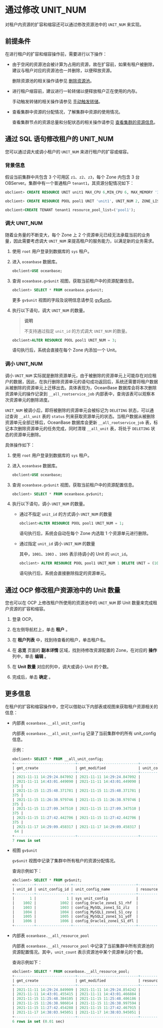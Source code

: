 # 通过修改 UNIT_NUM

对租户内资源的扩容和缩容还可以通过修改资源池中的 `UNIT_NUM` 来实现。

## 前提条件

在进行租户的扩容和缩容操作前，需要进行以下操作：

* 由于空闲的资源池会被计算为占用的资源，故在扩容前，如果有租户被删除，建议与租户对应的资源池也一并删除，以便释放资源。

  删除资源池的相关操作请参见 [删除资源池](../../../5.basic-database-management/3.manage-resources/5.manage-resource-pools-1/6.delete-a-resource-pool.md)。
  
* 进行租户缩容前，建议进行一轮转储以便释放租户正在使用的内存。

  手动触发转储的相关操作请参见 [手动触发转储](../../../5.basic-database-management/5.manage-data-storage/1.dump-management-1/3.trigger-dump-manually-1.md)。
  
* 查看集群中资源的分配情况，了解集群中资源的使用情况。

  查看集群节点的资源总量和分配状态的相关操作请参见 [查看集群的资源信息](../../../5.basic-database-management/1.manage-clusters/10.view-the-resource-information-of-a-cluster.md)。
  
## 通过 SQL 语句修改租户的 UNIT_NUM

您可以通过调大或调小租户的 `UNIT_NUM` 来进行租户的扩容或缩容。

### 背景信息

假设当前集群中共包含 3 个可用区 `z1`、`z2`、`z3`，每个 Zone 内包含 3 台 OBServer。集群中有一个普通租户 `tenant1`，其资源分配情况如下：

```sql
obclient> CREATE RESOURCE UNIT unit1 MAX_CPU 6,MIN_CPU 6, MAX_MEMORY '36G', MIN_MEMORY '36G', MAX_IOPS 128, MIN_IOPS 128, MAX_DISK_SIZE '2T', MAX_SESSION_NUM 64;

obclient> CREATE RESOURCE POOL pool1 UNIT 'unit1', UNIT_NUM 2, ZONE_LIST ('z1','z2','z3');

obclient>CREATE TENANT tenant1 resource_pool_list=('pool1');
```

### 调大 UNIT_NUM

随着业务量的不断变大，每个 Zone 上 2 个资源单元已经无法承载当前的业务量，因此需要考虑调大 `UNIT_NUM` 来提高租户的服务能力，以满足新的业务需求。

1. 使用 `root` 用户登录到数据库的 `sys` 租户。

2. 进入 `oceanbase` 数据库。

   ```sql
   obclient>USE oceanbase;
   ```

3. 查询 `oceanbase.gv$unit` 视图，获取当前租户中的资源配置信息。

   ```sql
   obclient> SELECT * FROM oceanbase.gv$unit;
   ```

   更多 `gv$unit` 视图的字段及说明信息请参见 [gv$unit](t2004449.md#topic-2004449)。

4. 执行以下语句，调大 `UNIT_NUM` 的数量。

   >**说明**
   >
   >不支持通过指定 `unit_id` 的方式调大 `UNIT_NUM` 的数量。

   ```sql
   obclient>ALTER RESOURCE POOL pool1 UNIT_NUM = 3;
   ```

   语句执行后，系统会直接在每个 Zone 内添加一个 Unit。

### 调小 UNIT_NUM

调小 `UNIT_NUM` 实际就是删除资源单元，由于被删除的资源单元上可能存在对应租户的数据，因此，在执行删除资源单元的语句成功返回后，系统还需要将租户数据从被删除的资源单元上迁移出去。具体表现为，OceanBase 数据库会将本次删除资源单元的操作记录到 `__all_rootservice_job` 内部表中，查询该表可以观察本次资源单元的删除进度。

`UNIT_NUM` 被调小后，即将被删除的资源单元会被标记为 `DELETING` 状态，可以通过查询 `__all_unit` 表的 `status` 列来获取资源单元的状态。当租户数据从被删除资源单元全部迁移后，OceanBase 数据库会更新 `__all_rootservice_job` 表，标记本次删除资源单元的任务完成，同时清理 `__all_unit` 表，将处于 `DELETING` 状态的资源单元删除。

具体操作如下：

1. 使用 `root` 用户登录到数据库的 `sys` 租户。

2. 进入 `oceanbase` 数据库。

   ```sql
   obclient>USE oceanbase;
   ```

3. 查询 `oceanbase.gv$unit` 视图，获取当前租户中的资源配置信息。

   ```sql
   obclient> SELECT * FROM oceanbase.gv$unit;
   ```

4. 执行以下语句，调小 `UNIT_NUM` 的数量。

   * 通过不指定 `unit_id` 的方式调小 `UNIT_NUM` 的数量

     ```sql
     obclient>ALTER RESOURCE POOL pool1 UNIT_NUM = 1;
     ```

     语句执行后，系统会自动在每个 Zone 内选取 1 个资源单元进行删除。

   * 通过指定 `unit_id` 调小 `UNIT_NUM` 的数量

     其中，`1001`、`1003` 、`1005` 表示待调小的 Unit 的 `unit_id`。

     ```sql
     obclient> ALTER RESOURCE POOL pool1 UNIT_NUM 1 DELETE UNIT = (1001, 1003,1005);
     ```

     语句执行后，系统会直接删除指定的资源单元。

## 通过 OCP 修改租户资源池中的 Unit 数量

您也可以在 OCP 上修改租户所使用的资源池中的 `UNIT_NUM` 即 Unit 数量来完成租户资源的扩容和缩容。

1. 登录 OCP。

2. 在左侧导航栏上，单击 **租户** 。

3. 在 **租户列表** 中，找到待查看的租户，单击租户名。

4. 在 **总览** 页面的 **副本详情** 区域，找到待修改资源配置的 Zone，在对应的 **操作** 列中，单击 **编辑** 。

5. 在 **Unit 数量** 对应的列中，调大或调小 Unit 的个数。

6. 完成后，单击 **确定** 。

## 更多信息

在租户的扩容和缩容操作中，您可以借助以下内部表或视图来获取租户资源相关的信息：

* 内部表 `oceanbase.__all_unit_config`

  内部表 `oceanbase.__all_unit_config` 记录了当前集群中的所有 unit_config 信息。

  示例：

  ```sql
  obclient> SELECT * FROM __all_unit_config;
  +----------------------------+----------------------------+----------------+-----------------------------+---------+---------+-------------+-------------+----------+----------+---------------+---------------------+
  | gmt_create                 | gmt_modified               | unit_config_id | name                        | max_cpu | min_cpu | max_memory  | min_memory  | max_iops | min_iops | max_disk_size | max_session_num     |
  +----------------------------+----------------------------+----------------+-----------------------------+---------+---------+-------------+-------------+----------+----------+---------------+---------------------+
  | 2021-11-11 14:29:24.847092 | 2021-11-11 14:29:24.847092 |              1 | sys_unit_config             |       5 |     2.5 | 16106127360 | 12884901888 |    10000 |     5000 |  179593805824 | 9223372036854775807 |
  | 2021-11-11 14:43:01.449090 | 2021-11-11 14:43:01.449090 |           1002 | config_Oracle_zone1_S1_rhf  |     1.5 |     1.5 |  6442450944 |  6442450944 |     1250 |     1250 |  536870912000 |
  375 |
  | 2021-11-15 11:25:48.371781 | 2021-11-15 11:25:48.371781 |           1003 | config_MySQL_zone1_S1_zlz   |     1.5 |     1.5 |  6442450944 |  6442450944 |     1250 |     1250 |  536870912000 |
  375 |
  | 2021-11-15 11:26:38.979746 | 2021-11-15 11:26:38.979746 |           1004 | config_MySQL1_zone1_S1_cey  |     1.5 |     1.5 |  6442450944 |  6442450944 |     1250 |     1250 |  536870912000 |
  375 |
  | 2021-11-15 11:27:09.347510 | 2021-11-15 11:27:09.347510 |           1005 | config_MySQL2_zone1_S1_ydf  |     1.5 |     1.5 |  6442450944 |  6442450944 |     1250 |     1250 |  536870912000 |
  375 |
  | 2021-11-15 11:27:42.442706 | 2021-11-15 11:27:42.442706 |           1006 | config_Oracle1_zone1_S1_dfl |     1.5 |     1.5 |  6442450944 |  6442450944 |     1250 |     1250 |  536870912000 |
  375 |
  | 2021-11-17 14:29:09.458317 | 2021-11-17 14:29:09.458317 |           1022 | unit1                       |       5 |       5 | 38654705664 | 34359738368 |      128 |      128 | 2199023255552 |
   64 |
  +----------------------------+----------------------------+----------------+-----------------------------+---------+---------+-------------+-------------+----------+----------+---------------+---------------------+
  7 rows in set
  ```

* 视图 `gv$unit`

  `gv$unit` 视图中记录了集群中所有租户的资源分配情况。

  查询示例如下：

  ```sql
  obclient> SELECT * FROM gv$unit;
  +---------+----------------+-----------------------------+------------------+------------------------+-------+-----------+-------------+----------------+----------+---------------------+-----------------------+---------+---------+-------------+-------------+----------+----------+---------------+---------------------+
  | unit_id | unit_config_id | unit_config_name            | resource_pool_id | resource_pool_name     | zone  | tenant_id | tenant_name | svr_ip         | svr_port | migrate_from_svr_ip | migrate_from_svr_port | max_cpu | min_cpu | max_memory  | min_memory  | max_iops | min_iops | max_disk_size | max_session_num     |
  +---------+----------------+-----------------------------+------------------+------------------------+-------+-----------+-------------+----------------+----------+---------------------+-----------------------+---------+---------+-------------+-------------+----------+----------+---------------+---------------------+
  |       1 |              1 | sys_unit_config             |                1 | sys_pool               | zone1 |         1 | sys         |  xx.xx.xx.xx |     2882 |                     |                     0 |       5 |     2.5 | 16106127360 | 12884901888 |    10000 |     5000 |  179593805824 | 9223372036854775807 |
  |    1002 |           1002 | config_Oracle_zone1_S1_rhf  |             1002 | pool_Oracle_zone1_rhf  | zone1 |      1002 | Oracle      |  xx.xx.xx.xx |     2882 |                     |                     0 |     1.5 |     1.5 |  6442450944 |  6442450944 |     1250 |     1250 |  536870912000 |                 375 |
  |    1003 |           1003 | config_MySQL_zone1_S1_zlz   |             1003 | pool_MySQL_zone1_zlz   | zone1 |      1003 | MySQL       |  xx.xx.xx.xx |     2882 |                     |                     0 |     1.5 |     1.5 |  6442450944 |  6442450944 |     1250 |     1250 |  536870912000 |                 375 |
  |    1004 |           1004 | config_MySQL1_zone1_S1_cey  |             1004 | pool_MySQL1_zone1_cey  | zone1 |      1004 | MySQL1      |  xx.xx.xx.xx |     2882 |                     |                     0 |     1.5 |     1.5 |  6442450944 |  6442450944 |     1250 |     1250 |  536870912000 |                 375 |
  |    1005 |           1005 | config_MySQL2_zone1_S1_ydf  |             1005 | pool_MySQL2_zone1_ydf  | zone1 |      1005 | MySQL2      |  xx.xx.xx.xx |     2882 |                     |                     0 |     1.5 |     1.5 |  6442450944 |  6442450944 |     1250 |     1250 |  536870912000 |                 375 |
  |    1006 |           1006 | config_Oracle1_zone1_S1_dfl |             1006 | pool_Oracle1_zone1_dfl | zone1 |      1006 | Oracle1     |  xx.xx.xx.xx |     2882 |                     |                     0 |     1.5 |     1.5 |  6442450944 |  6442450944 |     1250 |     1250 |  536870912000 |                 375 |
  +---------+----------------+-----------------------------+------------------+------------------------+-------+-----------+-------------+----------------+----------+---------------------+-----------------------+---------+---------+-------------+-------------+----------+----------+---------------+---------------------+
  ```

* 内部表 `oceanbase.__all_resource_pool`

  内部表 `oceanbase.__all_resource_pool` 中记录了当前集群中所有资源池的资源配置情况。其中，`unit_count` 表示资源池中某个资源单元的个数。

  查询示例如下：

  ```sql
  obclient> SELECT * FROM oceanbase.__all_resource_pool;
  +----------------------------+----------------------------+------------------+------------------------+------------+----------------+-------------+-----------+--------------+--------------------+
  | gmt_create                 | gmt_modified               | resource_pool_id | name                   | unit_count | unit_config_id | zone_list   | tenant_id | replica_type | is_tenant_sys_pool |
  +----------------------------+----------------------------+------------------+------------------------+------------+----------------+-------------+-----------+--------------+--------------------+
  | 2021-11-11 14:29:24.849909 | 2021-11-11 14:29:24.854242 |                1 | sys_pool               |          1 |              1 | zone1       |         1 |            0 |                  0 |
  | 2021-11-11 14:43:01.455415 | 2021-11-11 14:43:01.466884 |             1002 | pool_Oracle_zone1_rhf  |          1 |           1002 | zone1       |      1002 |            0 |                  0 |
  | 2021-11-15 11:25:48.384105 | 2021-11-15 11:25:48.406186 |             1003 | pool_MySQL_zone1_zlz   |          1 |           1003 | zone1       |      1003 |            0 |                  0 |
  | 2021-11-15 11:26:38.986014 | 2021-11-15 11:26:38.997594 |             1004 | pool_MySQL1_zone1_cey  |          1 |           1004 | zone1       |      1004 |            0 |                  0 |
  | 2021-11-15 11:27:42.454288 | 2021-11-15 11:27:42.467915 |             1006 | pool_Oracle1_zone1_dfl |          1 |           1006 | zone1       |      1006 |            0 |                  0 |
  | 2021-11-17 14:38:03.945051 | 2021-11-17 14:38:03.945051 |             1022 | zyc_1117               |          1 |           1023 | zone1;zone2 |        -1 |            0 |                  0 |
  +----------------------------+----------------------------+------------------+------------------------+------------+----------------+-------------+-----------+--------------+--------------------+
  6 rows in set (0.01 sec)
  ```
